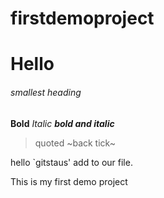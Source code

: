 # firstdemoproject

# Hello #
###### smallest heading ######
**Bold**
*Italic*
***bold and italic***
> quoted
~back tick~

hello `gitstaus' add to our file.

This is my first demo project

